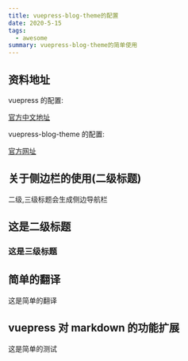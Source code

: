 ```yaml
---
title: vuepress-blog-theme的配置
date: 2020-5-15
tags:
  - awesome
summary: vuepress-blog-theme的简单使用
---
```






## 资料地址

vuepress 的配置:

[官方中文地址](https://vuepress.vuejs.org/zh/config/#%E5%9F%BA%E6%9C%AC%E9%85%8D%E7%BD%AE)

vuepress-blog-theme 的配置:

[官方网址](https://vuepress-theme-blog.ulivz.com/)

## 关于侧边栏的使用(二级标题)

二级,三级标题会生成侧边导航栏
## 这是二级标题
### 这是三级标题

## 简单的翻译

这是简单的翻译

## vuepress 对 markdown 的功能扩展

这是简单的测试
